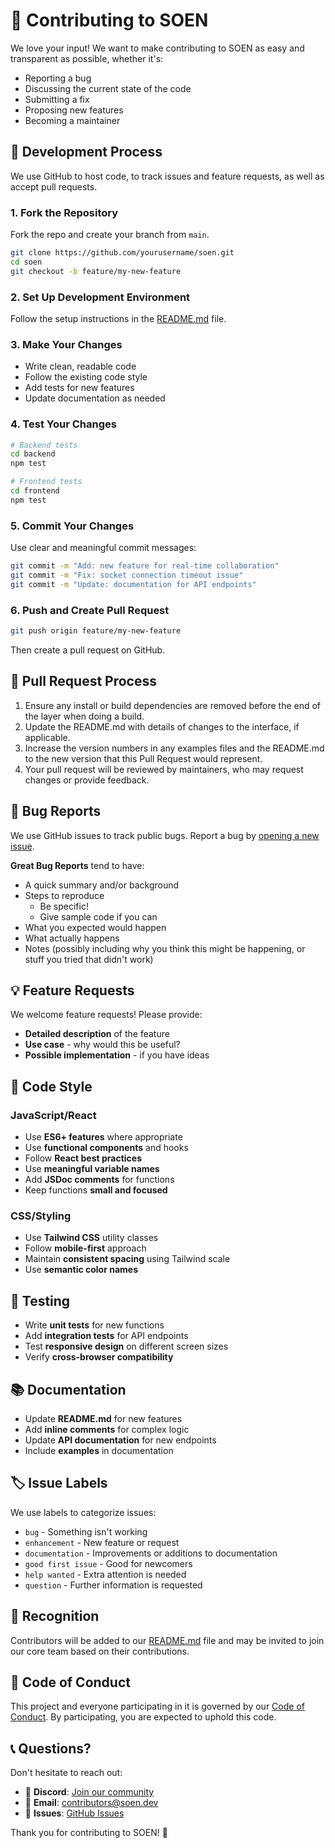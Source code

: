 # 🤝 Contributing to SOEN

We love your input! We want to make contributing to SOEN as easy and transparent as possible, whether it's:

- Reporting a bug
- Discussing the current state of the code
- Submitting a fix
- Proposing new features
- Becoming a maintainer

## 🚀 Development Process

We use GitHub to host code, to track issues and feature requests, as well as accept pull requests.

### 1. Fork the Repository

Fork the repo and create your branch from `main`.

```bash
git clone https://github.com/yourusername/soen.git
cd soen
git checkout -b feature/my-new-feature
```

### 2. Set Up Development Environment

Follow the setup instructions in the [README.md](README.md) file.

### 3. Make Your Changes

- Write clean, readable code
- Follow the existing code style
- Add tests for new features
- Update documentation as needed

### 4. Test Your Changes

```bash
# Backend tests
cd backend
npm test

# Frontend tests
cd frontend
npm test
```

### 5. Commit Your Changes

Use clear and meaningful commit messages:

```bash
git commit -m "Add: new feature for real-time collaboration"
git commit -m "Fix: socket connection timeout issue"
git commit -m "Update: documentation for API endpoints"
```

### 6. Push and Create Pull Request

```bash
git push origin feature/my-new-feature
```

Then create a pull request on GitHub.

## 📝 Pull Request Process

1. Ensure any install or build dependencies are removed before the end of the layer when doing a build.
2. Update the README.md with details of changes to the interface, if applicable.
3. Increase the version numbers in any examples files and the README.md to the new version that this Pull Request would represent.
4. Your pull request will be reviewed by maintainers, who may request changes or provide feedback.

## 🐛 Bug Reports

We use GitHub issues to track public bugs. Report a bug by [opening a new issue](https://github.com/yourusername/soen/issues/new).

**Great Bug Reports** tend to have:

- A quick summary and/or background
- Steps to reproduce
  - Be specific!
  - Give sample code if you can
- What you expected would happen
- What actually happens
- Notes (possibly including why you think this might be happening, or stuff you tried that didn't work)

## 💡 Feature Requests

We welcome feature requests! Please provide:

- **Detailed description** of the feature
- **Use case** - why would this be useful?
- **Possible implementation** - if you have ideas

## 🎨 Code Style

### JavaScript/React

- Use **ES6+ features** where appropriate
- Use **functional components** and hooks
- Follow **React best practices**
- Use **meaningful variable names**
- Add **JSDoc comments** for functions
- Keep functions **small and focused**

### CSS/Styling

- Use **Tailwind CSS** utility classes
- Follow **mobile-first** approach
- Maintain **consistent spacing** using Tailwind scale
- Use **semantic color names**

## 🧪 Testing

- Write **unit tests** for new functions
- Add **integration tests** for API endpoints
- Test **responsive design** on different screen sizes
- Verify **cross-browser compatibility**

## 📚 Documentation

- Update **README.md** for new features
- Add **inline comments** for complex logic
- Update **API documentation** for new endpoints
- Include **examples** in documentation

## 🏷️ Issue Labels

We use labels to categorize issues:

- `bug` - Something isn't working
- `enhancement` - New feature or request
- `documentation` - Improvements or additions to documentation
- `good first issue` - Good for newcomers
- `help wanted` - Extra attention is needed
- `question` - Further information is requested

## 🌟 Recognition

Contributors will be added to our [README.md](README.md) file and may be invited to join our core team based on their contributions.

## 📜 Code of Conduct

This project and everyone participating in it is governed by our [Code of Conduct](CODE_OF_CONDUCT.md). By participating, you are expected to uphold this code.

## 📞 Questions?

Don't hesitate to reach out:

- 💬 **Discord**: [Join our community](https://discord.gg/soen)
- 📧 **Email**: contributors@soen.dev
- 🐛 **Issues**: [GitHub Issues](https://github.com/yourusername/soen/issues)

Thank you for contributing to SOEN! 🎉
